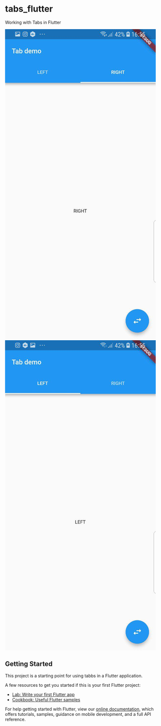 # tabs_flutter

Working with Tabs in Flutter

![Tabs_Flutter](https://github.com/lvlasuod/tabs_flutter/blob/master/photo_2018-12-16_16-56-27.jpg)
![Tabs_Flutter](https://github.com/lvlasuod/tabs_flutter/blob/master/photo_2018-12-16_16-56-31.jpg)

## Getting Started

This project is a starting point for using tabbs in a Flutter application.

A few resources to get you started if this is your first Flutter project:

- [Lab: Write your first Flutter app](https://flutter.io/docs/get-started/codelab)
- [Cookbook: Useful Flutter samples](https://flutter.io/docs/cookbook)

For help getting started with Flutter, view our 
[online documentation](https://flutter.io/docs), which offers tutorials, 
samples, guidance on mobile development, and a full API reference.
